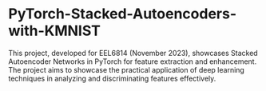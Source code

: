 # PyTorch-Stacked-Autoencoders-with-KMNIST
This project, developed for EEL6814 (November 2023), showcases Stacked Autoencoder Networks in PyTorch for feature extraction and enhancement.
The project aims to showcase the practical application of deep learning techniques in analyzing and discriminating features effectively.
